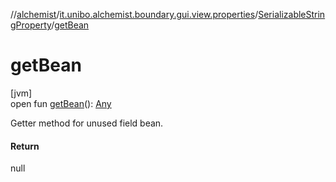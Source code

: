 //[alchemist](../../../index.md)/[it.unibo.alchemist.boundary.gui.view.properties](../index.md)/[SerializableStringProperty](index.md)/[getBean](get-bean.md)

# getBean

[jvm]\
open fun [getBean](get-bean.md)(): [Any](https://kotlinlang.org/api/latest/jvm/stdlib/kotlin/-any/index.html)

Getter method for unused field bean.

#### Return

null
